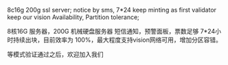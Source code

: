 8c16g 200g ssl server;
notice by sms, 7*24 keep minting as first validator keep our vision Availability, Partition tolerance;

8核16G 服务器，200G 机械硬盘服务器
短信通知，预警面板，票数足够 7*24小时持续出块，目前效率为 100%，最大程度支持vision网络可用，增加分区容错。

等模式验证通过之后，欢迎加入我们
